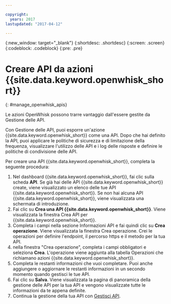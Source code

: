 ```yaml
---

copyright:
  years: 2017
lastupdated: "2017-04-12"

---
```



{:new_window: target="_blank"}
{:shortdesc: .shortdesc}
{:screen: .screen}
{:codeblock: .codeblock}
{:pre: .pre}

# Creare API da azioni {{site.data.keyword.openwhisk_short}}
{: #manage_openwhisk_apis}

Le azioni OpenWhisk possono trarre vantaggio dall'essere gestite da Gestione delle API.

Con Gestione delle API, puoi esporre un'azione {{site.data.keyword.openwhisk_short}} come una API. Dopo che hai definito la API, puoi applicare le politiche di sicurezza e di limitazione della frequenza, visualizzare l'utilizzo delle API e i log delle risposte e definire le politiche di condivisione delle API.  

Per creare una API {{site.data.keyword.openwhisk_short}}, completa la seguente procedura:

1. Nel dashboard {{site.data.keyword.openwhisk_short}}, fai clic sulla scheda **API**. Se già hai delle API {{site.data.keyword.openwhisk_short}} create, viene visualizzato un elenco delle tue API {{site.data.keyword.openwhisk_short}}. Se non hai alcuna API {{site.data.keyword.openwhisk_short}}, viene visualizzata una schermata di introduzione. 
2. Fai clic su **Crea una API {{site.data.keyword.openwhisk_short}}**. Viene visualizzata la finestra Crea API per {{site.data.keyword.openwhisk_short}}. 
3. Completa i campi nella sezione Informazioni API e fai quindi clic su **Crea operazione**. Viene visualizzata la finestra Crea operazione. Crei le operazioni per definire l'endpoint, il percorso https e il metodo per la tua API.
4. nella finestra "Crea operazione", completa i campi obbligatori e seleziona **Crea**. L'operazione viene aggiunta alla tabella Operazioni che richiamano azioni {{site.data.keyword.openwhisk_short}}.
5. Completa le restanti informazioni che vuoi completare. Puoi anche aggiungere o aggiornare le restanti informazioni in un secondo momento quando gestisci le tue API.
6. Fai clic su **Salva**. Viene visualizzata la pagina di panoramica della gestione delle API per la tua API e vengono visualizzate tutte le informazioni da te appena definite.
7. Continua la gestione della tua API con [Gestisci API](manage_apis.html).

